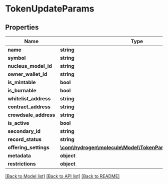 # TokenUpdateParams

## Properties
Name | Type | Description | Notes
------------ | ------------- | ------------- | -------------
**name** | **string** |  | [optional] 
**symbol** | **string** |  | [optional] 
**nucleus_model_id** | **string** |  | [optional] 
**owner_wallet_id** | **string** |  | [optional] 
**is_mintable** | **bool** |  | [optional] 
**is_burnable** | **bool** |  | [optional] 
**whitelist_address** | **string** |  | [optional] 
**contract_address** | **string** |  | [optional] 
**crowdsale_address** | **string** |  | [optional] 
**is_active** | **bool** |  | [optional] 
**secondary_id** | **string** |  | [optional] 
**record_status** | **string** |  | [optional] 
**offering_settings** | [**\com\hydrogen\molecule\Model\TokenParamsOfferingSettings**](TokenParamsOfferingSettings.md) |  | [optional] 
**metadata** | **object** |  | [optional] 
**restrictions** | **object** |  | [optional] 

[[Back to Model list]](../README.md#documentation-for-models) [[Back to API list]](../README.md#documentation-for-api-endpoints) [[Back to README]](../README.md)


